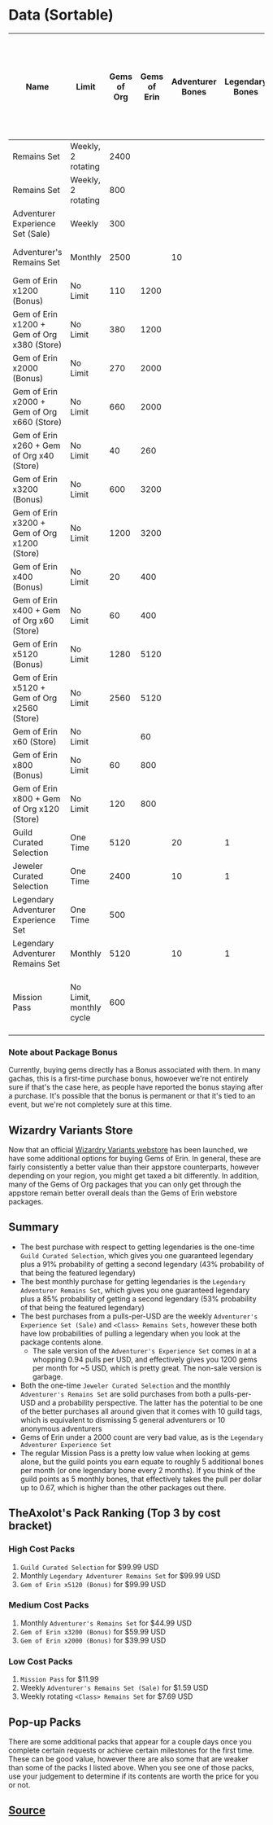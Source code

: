 # Data (Sortable)
| Name                                         | Limit                   | Gems of Org | Gems of Erin | Adventurer Bones | Legendary Bones | Other Bones | USD   | Bonuses                                             | Total Number of Pulls | Pulls per $1 | Gems per $1 | Probability of At Least One Legendary<br>from Gems + Bones (Excluding Legendary Bone) | Probability of At Least One Featured Legendary<br>from Gems Only |
| -------------------------------------------- | ----------------------- | ----------- | ------------ | ---------------- | --------------- | ----------- | ----- | --------------------------------------------------- | --------------------- | ------------ | ----------- | ------------------------------------------------------------------------------------- | ---------------------------------------------------------------- |
| <Class Group> Remains Set                    | Weekly, 2 rotating      | 2400        |              |                  |                 | 3           | 44.99 | 3 Raw Crystal                                       | 16                    | 0.36         | 53          | 0.49                                                                                  | 0.23                                                             |
| <Class> Remains Set                          | Weekly, 2 rotating      | 800         |              |                  |                 | 1           | 7.69  | 1 Azure Lustrous Ore                                | 5                     | 0.65         | 104         | 0.19                                                                                  | 0.08                                                             |
| Adventurer Experience Set (Sale)             | Weekly                  | 300         |              |                  |                 |             | 1.59  | 1500 adventurer experience                          | 1.5                   | 0.94         | 189         | 0.07                                                                                  | 0.03                                                             |
| Adventurer's Remains Set                     | Monthly                 | 2500        |              | 10               |                 |             | 44.99 | 10 Ungraded Tags                                    | 23.5                  | 0.52         | 56          | 0.7                                                                                   | 0.24                                                             |
| Gem of Erin x1200 (Bonus)                    | No Limit                | 110         | 1200         |                  |                 |             | 23.99 |                                                     | 6.55                  | 0.27         | 55          | 0.29                                                                                  | 0.12                                                             |
| Gem of Erin x1200 + Gem of Org x380 (Store)  | No Limit                | 380         | 1200         |                  |                 |             | 23.99 |                                                     | 7.9                   | 0.33         | 66          | 0.33                                                                                  | 0.15                                                             |
| Gem of Erin x2000 (Bonus)                    | No Limit                | 270         | 2000         |                  |                 |             | 39.99 |                                                     | 12.35                 | 0.31         | 57          | 0.47                                                                                  | 0.22                                                             |
| Gem of Erin x2000 + Gem of Org x660 (Store)  | No Limit                | 660         | 2000         |                  |                 |             | 39.99 |                                                     | 14.3                  | 0.36         | 67          | 0.52                                                                                  | 0.25                                                             |
| Gem of Erin x260 + Gem of Org x40 (Store)    | No Limit                | 40          | 260          |                  |                 |             | 4.99  |                                                     | 1.5                   | 0.3          | 60          | 0.07                                                                                  | 0.03                                                             |
| Gem of Erin x3200 (Bonus)                    | No Limit                | 600         | 3200         |                  |                 |             | 59.99 |                                                     | 20                    | 0.33         | 63          | 0.64                                                                                  | 0.33                                                             |
| Gem of Erin x3200 + Gem of Org x1200 (Store) | No Limit                | 1200        | 3200         |                  |                 |             | 59.99 |                                                     | 24                    | 0.4          | 73          | 0.71                                                                                  | 0.38                                                             |
| Gem of Erin x400 (Bonus)                     | No Limit                | 20          | 400          |                  |                 |             | 7.69  |                                                     | 2.1                   | 0.27         | 55          | 0.1                                                                                   | 0.04                                                             |
| Gem of Erin x400 + Gem of Org x60 (Store)    | No Limit                | 60          | 400          |                  |                 |             | 7.69  |                                                     | 2.3                   | 0.3          | 60          | 0.11                                                                                  | 0.05                                                             |
| Gem of Erin x5120 (Bonus)                    | No Limit                | 1280        | 5120         |                  |                 |             | 99.99 |                                                     | 35                    | 0.35         | 64          | 0.83                                                                                  | 0.51                                                             |
| Gem of Erin x5120 + Gem of Org x2560 (Store) | No Limit                | 2560        | 5120         |                  |                 |             | 99.99 |                                                     | 41.4                  | 0.41         | 77          | 0.88                                                                                  | 0.57                                                             |
| Gem of Erin x60 (Store)                      | No Limit                |             | 60           |                  |                 |             | 1.19  |                                                     | 0.3                   | 0.25         | 50          | 0.02                                                                                  | 0.01                                                             |
| Gem of Erin x800 (Bonus)                     | No Limit                | 60          | 800          |                  |                 |             | 15.99 |                                                     | 4.3                   | 0.27         | 54          | 0.2                                                                                   | 0.08                                                             |
| Gem of Erin x800 + Gem of Org x120 (Store)   | No Limit                | 120         | 800          |                  |                 |             | 15.99 |                                                     | 4.6                   | 0.29         | 58          | 0.21                                                                                  | 0.09                                                             |
| Guild Curated Selection                      | One Time                | 5120        |              | 20               | 1               |             | 99.99 |                                                     | 48.6                  | 0.49         | 51          | 0.91                                                                                  | 0.43                                                             |
| Jeweler Curated Selection                    | One Time                | 2400        |              | 10               | 1               |             | 44.99 |                                                     | 24                    | 0.53         | 53          | 0.69                                                                                  | 0.23                                                             |
| Legendary Adventurer Experience Set          | One Time                | 500         |              |                  |                 |             | 7.69  | 42258 adventurer experience                         | 2.5                   | 0.33         | 65          | 0.12                                                                                  | 0.05                                                             |
| Legendary Adventurer Remains Set             | Monthly                 | 5120        |              | 10               | 1               |             | 99.99 |                                                     | 38.6                  | 0.39         | 51          | 0.85                                                                                  | 0.43                                                             |
| Mission Pass                                 | No Limit, monthly cycle | 600         |              |                  |                 |             | 11.99 | 4200 guild points, 2500 gold, 25 clock tome volumes | 3                     | 0.25         | 50          | 0.14                                                                                  | 0.06                                                             |

### Note about Package Bonus
Currently, buying gems directly has a Bonus associated with them. In many gachas, this is a first-time purchase bonus, howoever we're not entirely sure if that's the case here, as people have reported the bonus staying after a purchase. It's possible that the bonus is permanent or that it's tied to an event, but we're not completely sure at this time.

## Wizardry Variants Store
Now that an official [Wizardry Variants webstore](https://store.wizardry.info) has been launched, we have some additional options for buying Gems of Erin. In general, these are fairly consistently a better value than their appstore counterparts, however depending on your region, you might get taxed a bit differently. In addition, many of the Gems of Org packages that you can only get through the appstore remain better overall deals than the Gems of Erin webstore packages.

## Summary
* The best purchase with respect to getting legendaries is the one-time `Guild Curated Selection`, which gives you one guaranteed legendary plus a 91% probability of getting a second legendary (43% probability of that being the featured legendary)
* The best monthly purchase for getting legendaries is the `Legendary Adventurer Remains Set`, which gives you one guaranteed legendary plus a 85% probability of getting a second legendary (53% probability of that being the featured legendary)
* The best purchases from a pulls-per-USD are the weekly `Adventurer's Experience Set (Sale)` and `<Class> Remains Sets`, however these both have low probabilities of pulling a legendary when you look at the package contents alone.
    * The sale version of the `Adventurer's Experience Set` comes in at a whopping 0.94 pulls per USD, and effectively gives you 1200 gems per month for ~5 USD, which is pretty great. The non-sale version is garbage.
* Both the one-time `Jeweler Curated Selection` and the monthly `Adventurer's Remains Set` are solid purchases from both a pulls-per-USD and a probability perspective. The latter has the potential to be one of the better purchases all around given that it comes with 10 guild tags, which is equivalent to dismissing 5 general adventurers or 10 anonymous adventurers
* Gems of Erin under a 2000 count are very bad value, as is the `Legendary Adventurer Experience Set`
* The regular Mission Pass is a pretty low value when looking at gems alone, but the guild points you earn equate to roughly 5 additional bones per month (or one legendary bone every 2 months). If you think of the guild points as 5 monthly bones, that effectively takes the pull per dollar up to 0.67, which is higher than the other packages out there.

## TheAxolot's Pack Ranking (Top 3 by cost bracket)
### High Cost Packs
1. `Guild Curated Selection` for $99.99 USD
2. Monthly `Legendary Adventurer Remains Set` for $99.99 USD
3. `Gem of Erin x5120 (Bonus)` for $99.99 USD

### Medium Cost Packs
1. Monthly `Adventurer's Remains Set` for $44.99 USD
2. `Gem of Erin x3200 (Bonus)` for $59.99 USD
3. `Gem of Erin x2000 (Bonus)` for $39.99 USD

### Low Cost Packs
1. `Mission Pass` for $11.99
2. Weekly `Adventurer's Remains Set (Sale)` for $1.59 USD
3. Weekly rotating `<Class> Remains Set` for $7.69 USD

## Pop-up Packs
There are some additional packs that appear for a couple days once you complete certain requests or achieve certain milestones for the first time. These can be good value, however there are also some that are weaker than some of the packs I listed above. When you see one of those packs, use your judgement to determine if its contents are worth the price for you or not.

## [Source](https://docs.google.com/spreadsheets/d/12hBa-YCU2bYeoOoqlctb6-G4nRiY9VvvWSYv0-xWft0)